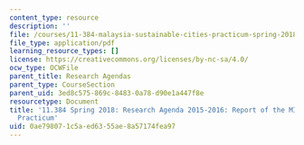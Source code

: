 ```yaml
---
content_type: resource
description: ''
file: /courses/11-384-malaysia-sustainable-cities-practicum-spring-2018/0ae798071c5aed6355ae8a57174fea97_MIT11_384S18_2015Cohort.pdf
file_type: application/pdf
learning_resource_types: []
license: https://creativecommons.org/licenses/by-nc-sa/4.0/
ocw_type: OCWFile
parent_title: Research Agendas
parent_type: CourseSection
parent_uid: 3ed8c575-869c-8483-0a78-d90e1a447f8e
resourcetype: Document
title: '11.384 Spring 2018: Research Agenda 2015-2016: Report of the MIT-UTM 2015
  Practicum'
uid: 0ae79807-1c5a-ed63-55ae-8a57174fea97
---
```

